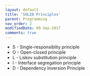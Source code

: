 ```yaml
---
layout: default
title: 'SOLID Principles'
parent: Programming
nav_order: 2
modifiedDate: 09-Sep-2017
comments: true
---
```


<ul>
    <li>S&nbsp;- Single-responsiblity principle</li>
    <li>O&nbsp;- Open-closed principle</li>
    <li>L&nbsp;- Liskov substitution principle</li>
    <li>I&nbsp;- Interface segregation principle</li>
    <li>D&nbsp;- Dependency Inversion Principle</li>
</ul>